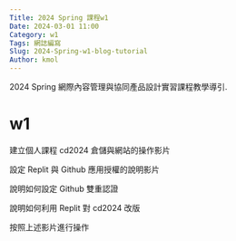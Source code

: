 ```yaml
---
Title: 2024 Spring 課程w1
Date: 2024-03-01 11:00
Category: w1
Tags: 網誌編寫
Slug: 2024-Spring-w1-blog-tutorial
Author: kmol
---
```


2024 Spring 網際內容管理與協同產品設計實習課程教學導引.

<!-- PELICAN_END_SUMMARY -->
# w1
建立個人課程 cd2024 倉儲與網站的操作影片 

設定 Replit 與 Github 應用授權的說明影片

說明如何設定 Github 雙重認證 

說明如何利用 Replit 對 cd2024 改版 

按照上述影片進行操作
